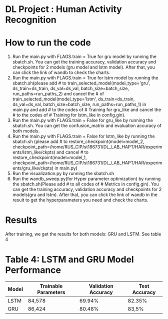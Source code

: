 # DL Project : Human Activity Recognition

# How to run the code
1. Run the main.py with FLAGS.train = True for gru model by running the sbatch.sh. You can get the training accuracy, validation accuracy and checkpoints for 2 models (gru model and lstm model). After that, you can click the link of wandb to check the charts.
2. Run the main.py with FLAGS.train = True for lstm model by running the sbatch.sh(please add # to train_selected_model(model_type='gru', ds_train=ds_train, ds_val=ds_val, batch_size=batch_size, run_paths=run_paths_2) and cancel the # of train_selected_model(model_type='lstm', ds_train=ds_train, ds_val=ds_val, batch_size=batch_size, run_paths=run_paths_1) in main.py and add # to the codes of # Training for gru_like and cancel the # to the codes of # Training for lstm_like in config.gin). 
3. Run the main.py with  FLAGS.train = False for gru_like by running the sbatch.sh. You can get the confusion_matrix and evaluation accuracy of both models.
4. Run the main.py with FLAGS.train = False for lstm_like by running the sbatch.sh (please add # to restore_checkpoint(model=model_2, checkpoint_path=/home/RUS_CIP/st186731/DL_LAB_HAPT/HAR/experiments/lstm_like/ckpts) and cancel # to restore_checkpoint(model=model_1, checkpoint_path=/home/RUS_CIP/st186731/DL_LAB_HAPT/HAR/experiments/gru_like/ckpts) in main.py)
5. Run the visualization.py by running the sbatch.sh
6. Run the wandb_sweep.py(for Hyper parameter optimization) by running the sbatch.sh(Please add # to all codes of # Metrics in config.gin). You can get the training accuracy, validation accuracy and checkpoints for 2 models(gru and lstm). After that, you can click the link of wandb in the result to get the hyperparameters you need and check the charts.

# Results

After training, we get the results for both models: GRU and LSTM. See table 4
# Table 4: LSTM and GRU Model Performance

| Model | Trainable Parameters | Validation Accuracy |    Test Accuracy    |
|-------|----------------------|---------------------|---------------------|
| LSTM  | 84,578               | 69.94%              |        82.35%       |
| GRU   | 86,424               | 80.48%              |        83,5%        |